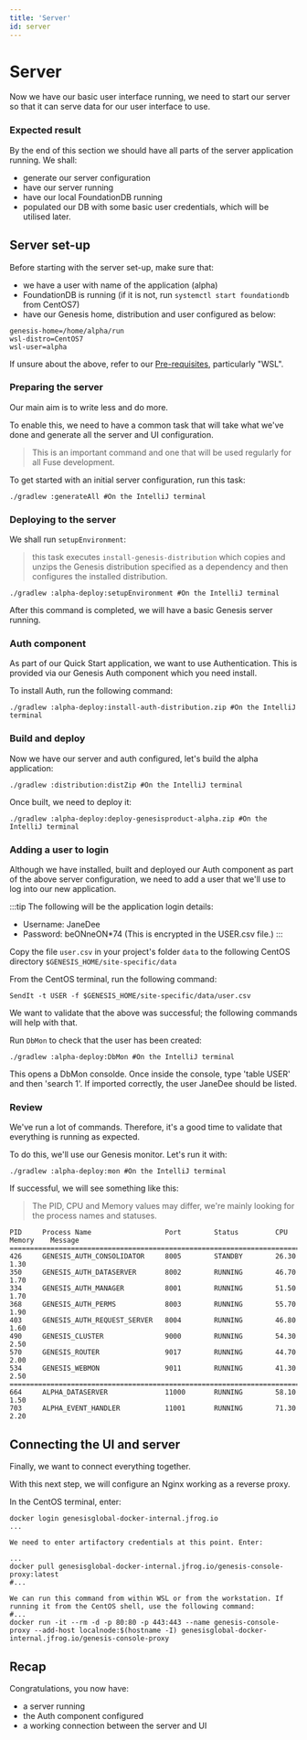 ```yaml
---
title: 'Server'
id: server
---
```


# Server

Now we have our basic user interface running, we need to start our server so that it can serve data for our user interface to use.

### Expected result

By the end of this section we should have all parts of the server application running. We shall:

- generate our server configuration 
- have our server running
- have our local FoundationDB running
- populated our DB with some basic user credentials, which will be utilised later.

## Server set-up

Before starting with the server set-up, make sure that:

- we have a user with name of the application (alpha)
- FoundationDB is running (if it is not, run `systemctl start foundationdb` from CentOS7)
- have our Genesis home, distribution and user configured as below:

```shell
genesis-home=/home/alpha/run
wsl-distro=CentOS7
wsl-user=alpha
```

If unsure about the above, refer to our [Pre-requisites](/fuse/introduction/prerequisites/), particularly "WSL".


### Preparing the server

Our main aim is to write less and do more. 

To enable this, we need to have a common task that will take what we've done and generate all the server and UI configuration. 

> This is an important command and one that will be used regularly for all Fuse development.

To get started with an initial server configuration, run this task:

```shell
./gradlew :generateAll #On the IntelliJ terminal
```

### Deploying to the server

We shall run `setupEnvironment`:

> this task executes `install-genesis-distribution` which copies and unzips the Genesis distribution specified as a dependency and then configures the installed distribution.

```shell
./gradlew :alpha-deploy:setupEnvironment #On the IntelliJ terminal
```

After this command is completed, we will have a basic Genesis server running.

### Auth component

As part of our Quick Start application, we want to use Authentication. This is provided via our Genesis Auth component which you need install.

To install Auth, run the following command:

```shell
./gradlew :alpha-deploy:install-auth-distribution.zip #On the IntelliJ terminal
```

### Build and deploy

Now we have our server and auth configured, let's build the alpha application:

```shell
./gradlew :distribution:distZip #On the IntelliJ terminal
```

Once built, we need to deploy it:

```shell
./gradlew :alpha-deploy:deploy-genesisproduct-alpha.zip #On the IntelliJ terminal
```

### Adding a user to login

Although we have installed, built and deployed our Auth component as part of the above server configuration, we need to add a user that we'll use to log into our new application.

:::tip
The following will be the application login details:

- Username: JaneDee
- Password: beONneON\*74 (This is encrypted in the USER.csv file.)
:::

Copy the file `user.csv` in your project's folder `data` to the following CentOS directory `$GENESIS_HOME/site-specific/data`

From the CentOS terminal, run the following command:

```shell
SendIt -t USER -f $GENESIS_HOME/site-specific/data/user.csv
```

We want to validate that the above was successful; the following commands will help with that.

Run `DbMon` to check that the user has been created:

```shell
./gradlew :alpha-deploy:DbMon #On the IntelliJ terminal
```

This opens a DbMon consolde. Once inside the console, type 'table USER' and then 'search 1'. If imported correctly, the user JaneDee should be listed.

### Review 

We've run a lot of commands. Therefore, it's a good time to validate that everything is running as expected.

To do this, we'll use our Genesis monitor. Let's run it with: 

```shell
./gradlew :alpha-deploy:mon #On the IntelliJ terminal
```

If successful, we will see something like this:

> The PID, CPU and Memory values may differ, we're mainly looking for the process names and statuses. 

```shell
PID     Process Name                  Port        Status         CPU       Memory    Message
===============================================================================================
426     GENESIS_AUTH_CONSOLIDATOR     8005        STANDBY        26.30     1.30
350     GENESIS_AUTH_DATASERVER       8002        RUNNING        46.70     1.70
334     GENESIS_AUTH_MANAGER          8001        RUNNING        51.50     1.70
368     GENESIS_AUTH_PERMS            8003        RUNNING        55.70     1.90
403     GENESIS_AUTH_REQUEST_SERVER   8004        RUNNING        46.80     1.60
490     GENESIS_CLUSTER               9000        RUNNING        54.30     2.50
570     GENESIS_ROUTER                9017        RUNNING        44.70     2.00
534     GENESIS_WEBMON                9011        RUNNING        41.30     2.50
===============================================================================================
664     ALPHA_DATASERVER              11000       RUNNING        58.10     1.50
703     ALPHA_EVENT_HANDLER           11001       RUNNING        71.30     2.20
```

## Connecting the UI and server

Finally, we want to connect everything together.  

With this next step, we will configure an Nginx working as a reverse proxy.

In the CentOS terminal, enter:

```shell
docker login genesisglobal-docker-internal.jfrog.io
...

We need to enter artifactory credentials at this point. Enter:

...
docker pull genesisglobal-docker-internal.jfrog.io/genesis-console-proxy:latest
#...

We can run this command from within WSL or from the workstation. If running it from the CentOS shell, use the following command:
#...
docker run -it --rm -d -p 80:80 -p 443:443 --name genesis-console-proxy --add-host localnode:$(hostname -I) genesisglobal-docker-internal.jfrog.io/genesis-console-proxy

```

## Recap

Congratulations, you now have:

- a server running
- the Auth component configured
- a working connection between the server and UI 
